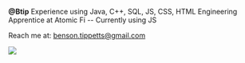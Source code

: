 **@Btip**
Experience using Java, C++, SQL, JS, CSS, HTML
Engineering Apprentice at Atomic Fi -- Currently using JS 

Reach me at: benson.tippetts@gmail.com  

![](https://c.tenor.com/DjFVah-VzX0AAAAC/anime-studio-ghibli.gif)
<!---
Btip/Btip is a ✨ special ✨ repository because its `README.md` (this file) appears on your GitHub profile.
You can click the Preview link to take a look at your changes.
--->
